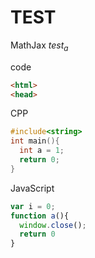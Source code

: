 TEST
=============

MathJax
$test_{a}$

code
```html
<html>
<head>
```

CPP
```c++
#include<string>
int main(){
  int a = 1;
  return 0;
}
```

JavaScript
```JavaScript
var i = 0;
function a(){
  window.close();
  return 0
}
```
